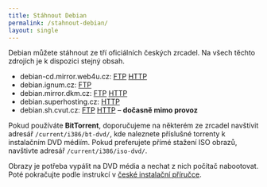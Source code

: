 ```yaml
---
title: Stáhnout Debian
permalink: /stahnout-debian/
layout: single
---
```

Debian můžete stáhnout ze tří oficiálních českých zrcadel. Na všech těchto zdrojích je k dispozici stejný obsah.

- debian-cd.mirror.web4u.cz: [FTP](ftp://debian-cd.mirror.web4u.cz/) [HTTP](http://debian-cd.mirror.web4u.cz/)
- debian.ignum.cz: [FTP](ftp://debian.ignum.cz/debian-cd/)
- debian.mirror.dkm.cz: [FTP](ftp://debian.mirror.dkm.cz/debian-cd/) [HTTP](http://debian.mirror.dkm.cz/debian-cd/)
- debian.superhosting.cz: [HTTP](http://debian.superhosting.cz/debian-cd/)
- debian.sh.cvut.cz: [FTP](ftp://debian.sh.cvut.cz/debian-cd/) [HTTP](http://debian.sh.cvut.cz/debian-cd/) – **dočasně mimo provoz**

Pokud používáte **BitTorrent**, doporučujeme na některém ze zrcadel navštívit adresář `/current/i386/bt-dvd/`, kde naleznete příslušné torrenty k instalačním DVD médiím. Pokud preferujete přímé stažení ISO obrazů, navštivte adresář `/current/i386/iso-dvd/`.

Obrazy je potřeba vypálit na DVD média a nechat z nich počítač nabootovat. Poté pokračujte podle instrukcí v [české instalační příručce](http://www.debian.org/releases/stable/i386/index.html.cs).
